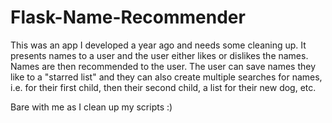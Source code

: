 # Flask-Name-Recommender
This was an app I developed a year ago and needs some cleaning up. It presents names to a user and the user either likes or dislikes the names. Names are then recommended to the user. The user can save names they like to a "starred list" and they can also create multiple searches for names, i.e. for their first child, then their second child, a list for their new dog, etc. 

Bare with me as I clean up my scripts :)
